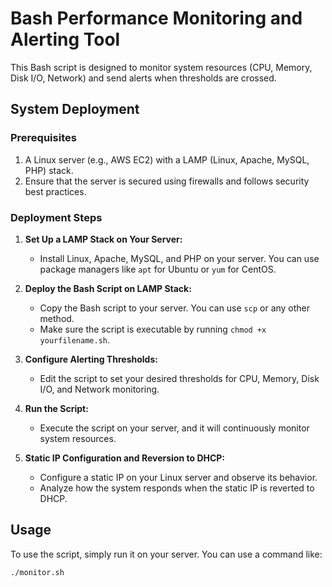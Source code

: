 # Bash Performance Monitoring and Alerting Tool

This Bash script is designed to monitor system resources (CPU, Memory, Disk I/O, Network) and send alerts when thresholds are crossed. 

## System Deployment

### Prerequisites

1. A Linux server (e.g., AWS EC2) with a LAMP (Linux, Apache, MySQL, PHP) stack.
2. Ensure that the server is secured using firewalls and follows security best practices.

### Deployment Steps

1. **Set Up a LAMP Stack on Your Server:**
   - Install Linux, Apache, MySQL, and PHP on your server. You can use package managers like `apt` for Ubuntu or `yum` for CentOS.

2. **Deploy the Bash Script on LAMP Stack:**
   - Copy the Bash script to your server. You can use `scp` or any other method.
   - Make sure the script is executable by running `chmod +x yourfilename.sh`.

3. **Configure Alerting Thresholds:**
   - Edit the script to set your desired thresholds for CPU, Memory, Disk I/O, and Network monitoring.

4. **Run the Script:**
   - Execute the script on your server, and it will continuously monitor system resources.

5. **Static IP Configuration and Reversion to DHCP:**
   - Configure a static IP on your Linux server and observe its behavior.
   - Analyze how the system responds when the static IP is reverted to DHCP.

## Usage

To use the script, simply run it on your server. You can use a command like:

```bash
./monitor.sh
